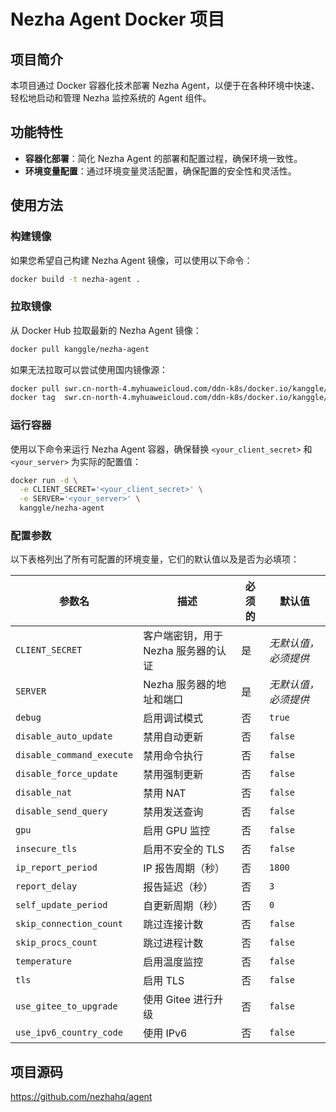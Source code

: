 # Nezha Agent Docker 项目

## 项目简介
本项目通过 Docker 容器化技术部署 Nezha Agent，以便于在各种环境中快速、轻松地启动和管理 Nezha 监控系统的 Agent 组件。

## 功能特性
- **容器化部署**：简化 Nezha Agent 的部署和配置过程，确保环境一致性。
- **环境变量配置**：通过环境变量灵活配置，确保配置的安全性和灵活性。

## 使用方法

### 构建镜像

如果您希望自己构建 Nezha Agent 镜像，可以使用以下命令：

```bash
docker build -t nezha-agent .
```

### 拉取镜像
从 Docker Hub 拉取最新的 Nezha Agent 镜像：

```bash
docker pull kanggle/nezha-agent
```

如果无法拉取可以尝试使用国内镜像源：

```bash
docker pull swr.cn-north-4.myhuaweicloud.com/ddn-k8s/docker.io/kanggle/nezha-agent:v1.4.1
docker tag  swr.cn-north-4.myhuaweicloud.com/ddn-k8s/docker.io/kanggle/nezha-agent:v1.4.1  docker.io/kanggle/nezha-agent:v1.4.1
```

### 运行容器
使用以下命令来运行 Nezha Agent 容器，确保替换 `<your_client_secret>` 和 `<your_server>` 为实际的配置值：

```bash
docker run -d \
  -e CLIENT_SECRET='<your_client_secret>' \
  -e SERVER='<your_server>' \
  kanggle/nezha-agent
```

### 配置参数

以下表格列出了所有可配置的环境变量，它们的默认值以及是否为必填项：

| 参数名                  | 描述                           | 必须的 | 默认值            |
|-----------------------|--------------------------------|-------|-------------------|
| `CLIENT_SECRET`       | 客户端密钥，用于 Nezha 服务器的认证 | 是    | *无默认值，必须提供* |
| `SERVER`              | Nezha 服务器的地址和端口           | 是    | *无默认值，必须提供* |
| `debug`               | 启用调试模式                       | 否    | `true`           |
| `disable_auto_update` | 禁用自动更新                       | 否    | `false`           |
| `disable_command_execute` | 禁用命令执行                 | 否    | `false`           |
| `disable_force_update`| 禁用强制更新                       | 否    | `false`           |
| `disable_nat`         | 禁用 NAT                          | 否    | `false`           |
| `disable_send_query`  | 禁用发送查询                       | 否    | `false`           |
| `gpu`                 | 启用 GPU 监控                      | 否    | `false`           |
| `insecure_tls`        | 启用不安全的 TLS                   | 否    | `false`           |
| `ip_report_period`    | IP 报告周期（秒）                  | 否    | `1800`            |
| `report_delay`        | 报告延迟（秒）                     | 否    | `3`               |
| `self_update_period`  | 自更新周期（秒）                   | 否    | `0`               |
| `skip_connection_count` | 跳过连接计数                  | 否    | `false`           |
| `skip_procs_count`    | 跳过进程计数                       | 否    | `false`           |
| `temperature`         | 启用温度监控                       | 否    | `false`           |
| `tls`                 | 启用 TLS                           | 否    | `false`           |
| `use_gitee_to_upgrade`| 使用 Gitee 进行升级                | 否    | `false`           |
| `use_ipv6_country_code` | 使用 IPv6               | 否    | `false`           |

## 项目源码

https://github.com/nezhahq/agent